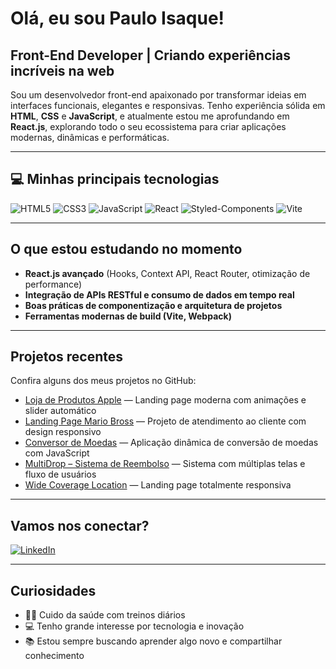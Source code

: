 #  Olá, eu sou Paulo Isaque!

##  Front-End Developer | Criando experiências incríveis na web

Sou um desenvolvedor front-end apaixonado por transformar ideias em interfaces funcionais, elegantes e responsivas. Tenho experiência sólida em **HTML**, **CSS** e **JavaScript**, e atualmente estou me aprofundando em **React.js**, explorando todo o seu ecossistema para criar aplicações modernas, dinâmicas e performáticas.

---

## 💻 Minhas principais tecnologias

![HTML5](https://img.shields.io/badge/HTML5-E34F26?style=for-the-badge\&logo=html5\&logoColor=white) ![CSS3](https://img.shields.io/badge/CSS3-1572B6?style=for-the-badge\&logo=css3\&logoColor=white) ![JavaScript](https://img.shields.io/badge/JavaScript-F7DF1E?style=for-the-badge\&logo=javascript\&logoColor=black) ![React](https://img.shields.io/badge/React-20232A?style=for-the-badge\&logo=react\&logoColor=61DAFB) ![Styled-Components](https://img.shields.io/badge/Styled--Components-DB7093?style=for-the-badge\&logo=styled-components\&logoColor=white) ![Vite](https://img.shields.io/badge/Vite-646CFF?style=for-the-badge\&logo=vite\&logoColor=FFD62E)

---

##  O que estou estudando no momento

* **React.js avançado** (Hooks, Context API, React Router, otimização de performance)
* **Integração de APIs RESTful e consumo de dados em tempo real**
* **Boas práticas de componentização e arquitetura de projetos**
* **Ferramentas modernas de build (Vite, Webpack)**

---

##  Projetos recentes

Confira alguns dos meus projetos no GitHub:

* [Loja de Produtos Apple](https://github.com/paulo2602/Projeto-Loja-App) — Landing page moderna com animações e slider automático
* [Landing Page Mario Bross](https://github.com/paulo2602/Site-para-atendimento---Mario-Bros) — Projeto de atendimento ao cliente com design responsivo
* [Conversor de Moedas](https://github.com/paulo2602/Conversor-de-moedas) — Aplicação dinâmica de conversão de moedas com JavaScript
* [MultiDrop – Sistema de Reembolso](https://github.com/paulo2602/MultiDrop-reembolso) — Sistema com múltiplas telas e fluxo de usuários
* [Wide Coverage Location](https://github.com/paulo2602/Projeto-Wide-coverage-location) — Landing page totalmente responsiva

---

##  Vamos nos conectar?

[![LinkedIn](https://img.shields.io/badge/LinkedIn-Isaque%20Araújo-blue?style=for-the-badge&logo=linkedin&logoColor=white)](https://www.linkedin.com/in/isaque-araújo)

---

## Curiosidades

* 🏋️‍♂️ Cuido da saúde com treinos diários
* 💻 Tenho grande interesse por tecnologia e inovação
* 📚 Estou sempre buscando aprender algo novo e compartilhar conhecimento



